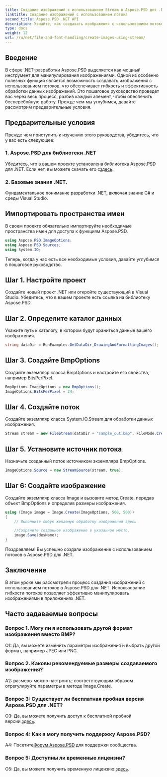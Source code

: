 ```yaml
---
title: Создание изображений с использованием Stream в Aspose.PSD для .NET
linktitle: Создание изображений с использованием потока
second_title: Aspose.PSD .NET API
description: Узнайте, как создавать изображения с использованием потоков в Aspose.PSD для .NET. Следуйте нашему пошаговому руководству для эффективного манипулирования изображениями.
type: docs
weight: 12
url: /ru/net/file-and-font-handling/create-images-using-stream/
---
```

## Введение

В сфере .NET-разработки Aspose.PSD выделяется как мощный инструмент для манипулирования изображениями. Одной из особенно полезных функций является возможность создавать изображения с использованием потоков, что обеспечивает гибкость и эффективность обработки данных изображений. Это пошаговое руководство проведет вас через весь процесс, разбив каждый элемент, чтобы обеспечить бесперебойную работу. Прежде чем мы углубимся, давайте рассмотрим предварительные условия.

## Предварительные условия

Прежде чем приступить к изучению этого руководства, убедитесь, что у вас есть следующее:

### 1. Aspose.PSD для библиотеки .NET
 Убедитесь, что в вашем проекте установлена библиотека Aspose.PSD для .NET. Если нет, вы можете скачать его с[здесь](https://releases.aspose.com/psd/net/).

### 2. Базовые знания .NET.
Фундаментальное понимание разработки .NET, включая знание C# и среды Visual Studio.

## Импортировать пространства имен

В своем проекте обязательно импортируйте необходимые пространства имен для доступа к функциям Aspose.PSD.

```csharp
using Aspose.PSD.ImageOptions;
using Aspose.PSD.Sources;
using System.IO;
```

Теперь, когда у нас есть все необходимые условия, давайте углубимся в пошаговое руководство.

## Шаг 1. Настройте проект

Создайте новый проект .NET или откройте существующий в Visual Studio. Убедитесь, что в вашем проекте есть ссылка на библиотеку Aspose.PSD.

## Шаг 2. Определите каталог данных

Укажите путь к каталогу, в котором будут храниться данные вашего изображения.

```csharp
string dataDir = RunExamples.GetDataDir_DrawingAndFormattingImages();
```

## Шаг 3. Создайте BmpOptions

Создайте экземпляр класса BmpOptions и настройте его свойства, например BitsPerPixel.

```csharp
BmpOptions ImageOptions = new BmpOptions();
ImageOptions.BitsPerPixel = 24;
```

## Шаг 4. Создайте поток

Создайте экземпляр класса System.IO.Stream для обработки данных изображения.

```csharp
Stream stream = new FileStream(dataDir + "sample_out.bmp", FileMode.Create);
```

## Шаг 5. Установите источник потока

Назначьте созданный поток источником экземпляра BmpOptions.

```csharp
ImageOptions.Source = new StreamSource(stream, true);
```

## Шаг 6: Создайте изображение

Создайте экземпляр класса Image и вызовите метод Create, передав объект BmpOptions и определив размеры изображения.

```csharp
using (Image image = Image.Create(ImageOptions, 500, 500))
{
    // Выполните любую желаемую обработку изображения здесь

    //Сохраните созданное изображение в указанное место.
    image.Save(desName);
}
```

Поздравляем! Вы успешно создали изображение с использованием потоков в Aspose.PSD для .NET.

## Заключение

В этом уроке мы рассмотрели процесс создания изображений с использованием потоков в Aspose.PSD для .NET. Использование гибкости потоков позволяет эффективно манипулировать изображениями в приложениях .NET.

## Часто задаваемые вопросы

### Вопрос 1. Могу ли я использовать другой формат изображения вместо BMP?

О1: Да, вы можете изменить параметры изображения и выбрать другой формат, например JPEG или PNG.

### Вопрос 2. Каковы рекомендуемые размеры создаваемого изображения?

A2: размеры можно настроить; соответствующим образом отрегулируйте параметры в методе Image.Create.

### Вопрос 3: Существует ли бесплатная пробная версия Aspose.PSD для .NET?

 О3: Да, вы можете получить доступ к бесплатной пробной версии.[здесь](https://releases.aspose.com/).

### Вопрос 4: Как я могу получить поддержку Aspose.PSD?

 А4: Посетите[Форум Aspose.PSD](https://forum.aspose.com/c/psd/34) для поддержки сообщества.

### Вопрос 5: Доступны ли временные лицензии?

 О5: Да, вы можете получить временную лицензию.[здесь](https://purchase.aspose.com/temporary-license/).